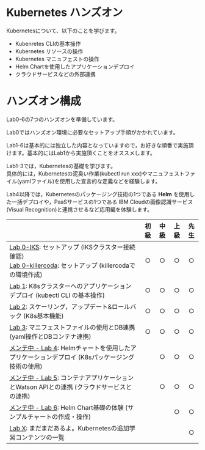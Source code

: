 # Kubernetes ハンズオン
Kubernetesについて、以下のことを学びます。

- Kubenretes CLIの基本操作
- Kubernetes リソースの操作
- Kubernetes マニュフェストの操作
- Helm Chartを使用したアプリケーションデプロイ
- クラウドサービスなどの外部連携

# ハンズオン構成 
Lab0-6の7つのハンズオンを準備しています。

Lab0ではハンズオン環境に必要なセットアップ手順がかかれています。  

Lab1-6は基本的には独立した内容となっていますので，お好きな順番で実施頂けます。基本的にはLab1から実施頂くことをオススメします。

Lab1-3では，Kubernetesの基礎を学びます。  
具体的には，Kubernetesの泥臭い作業(kubectl run xxx)やマニュフェストファイル(yamlファイル)を使用した宣言的な定義などを経験します。  

Lab4以降では，Kubernetesのパッケージング技術の1つである **Helm** を使用した一括デプロイや，PaaSサービスの1つである IBM Cloudの画像認識サービス(Visual Recognition)と連携させるなど応用編を体験します。



|                                                              | 初級 | 中級 | 上級 | 先生 |
| :----------------------------------------------------------- | :--: | :--: | :--: | :--: |
| [Lab 0-IKS](Lab0): セットアップ (IKSクラスター接続確認)<br />[Lab 0-killercoda](Lab0): セットアップ (killercodaでの環境作成) |  ○   |  ○   |  ○   |  ○   |
| [Lab 1](Lab1): K8sクラスターへのアプリケーションデプロイ (kubectl CLI の基本操作) |  ○   |  ○   |  ○   |  ○   |
| [Lab 2](Lab2): スケーリング，アップデート&ロールバック (K8s基本機能) |  ○   |  ○   |  ○   |  ○   |
| [Lab 3](Lab3): マニフェストファイルの使用とDB連携 (yaml操作とDBコンテナ連携) |  ○   |  ○   |  ○   |  ○   |
| [メンテ中 - Lab 4](Lab4): Helmチャートを使用したアプリケーションデプロイ (K8sパッケージング技術の使用) |      |  ○   |  ○   |  ○   |
| [メンテ中 - Lab 5](Lab5): コンテナアプリケーションとWatson APIとの連携 (クラウドサービスとの連携) |      |  ○   |  ○   |  ○   |
| [メンテ中 - Lab 6](Lab6): Helm Chart基礎の体験 (サンプルチャートの作成・操作) |      |      |  ○   |  ○   |
| [Lab X](LabX): まだまだあるよ。Kubernetesの追加学習コンテンツの一覧 |      |      |      |  ○   |

